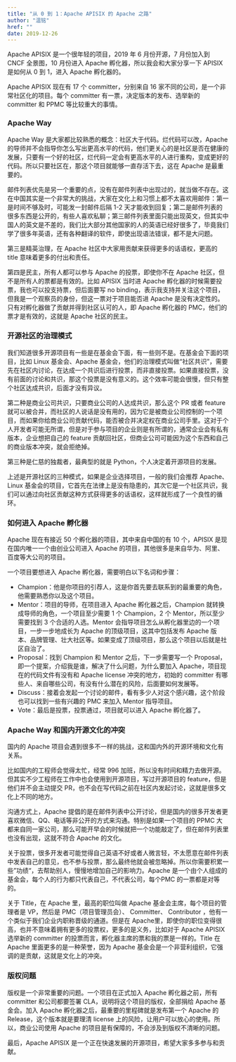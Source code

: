 ```yaml
---
title: "从 0 到 1：Apache APISIX 的 Apache 之路"
author: "温铭"
href: ""
date: 2019-12-26
---
```


Apache APISIX 是一个很年轻的项目，2019 年 6 月份开源，7 月份加入到 CNCF 全景图，10 月份进入 Apache 孵化器，所以我会和大家分享一下 APISIX 是如何从 0 到 1，进入 Apache 孵化器的。

Apache APISIX 现在有 17 个 committer，分别来自 16 家不同的公司，是一个非常社区化的项目。每个 committer 有一票，决定版本的发布、选举新的 committer 和 PPMC 等比较重大的事情。

### **Apache Way**

Apache Way 是大家都比较熟悉的概念：社区大于代码。烂代码可以改，Apache 的导师并不会指导你怎么写出更高水平的代码，他们更关心的是社区是否在健康的发展，只要有一个好的社区，烂代码一定会有更高水平的人进行重构，变成更好的代码。所以只要社区在，那这个项目就能够一直存活下去，这在 Apache 是最重要的。

邮件列表优先是另一个重要的点，没有在邮件列表中出现过的，就当做不存在。这在中国其实是一个非常大的挑战，大家在文化上和习惯上都不太喜欢用邮件：第一是时间不够及时，可能发一封邮件后隔 1-2 天才能收到回复；第二是邮件列表的很多东西是公开的，有些人喜欢私聊；第三邮件列表里面只能出现英文，但其实中国人的英文是不差的，我们比大部分其他国家的人的英语已经好很多了，毕竟我们学了很多年英语，还有各种翻译的软件，即使出现语法错误，都不是大问题。

第三是精英治理，在 Apache 社区中大家用贡献来获得更多的话语权，更高的 title 意味着更多的付出和责任。

第四是民主，所有人都可以参与 Apache 的投票，即使你不在 Apache 社区，但不是所有人的票都是有效的。比如 APISIX 当时进 Apache 孵化器的时候需要投票，我也可以投支持票，但后面要写 no binding，表示我支持并关注这个项目，但我是一个观察员的身份，但这一票对于项目能否进 Apache 是没有决定性的。只有对孵化器做了贡献并得到社区认可的人，即 Apache 孵化器的 PMC，他们的票才是有效的，这就是 Apache 社区的民主。

### **开源社区的治理模式**

我们知道很多开源项目有一些是在基金会下面，有一些则不是。在基金会下面的项目，比如 Linux 基金会、Apache 基金会，他们的治理模式叫做“社区共识”，需要先在社区内讨论，在达成一个共识后进行投票，而非直接投票。如果直接投票，没有前面的讨论和共识，那这个投票是没有意义的。这个效率可能会很慢，但只有整个社区达成共识，后面才没有异议。

第二种是商业公司共识，只要商业公司的人达成共识，那么这个 PR 或者 feature 就可以被合并，而社区的人说话是没有用的，因为它是被商业公司控制的一个项目，而如果你给商业公司贡献代码，能否被合并决定权在商业公司手里。这对于个人开发者可能无所谓，但是对于参与项目的企业则是有所谓的，通常企业会有私有版本，企业想把自己的 feature 贡献回社区，但商业公司可能因为这个东西和自己的商业版本冲突，就会拒绝掉。

第三种是仁慈的独裁者，最典型的就是 Python，个人决定着开源项目的发展。

上述是开源社区的三种模式，如果是企业选择项目，一般的我们会推荐 Apache、Linux 基金会的项目，它首先在法律上是没有隐患的，其次它是一个社区共识，我们可以通过向社区贡献这种方式获得更多的话语权，这样就形成了一个良性的循环。

### **如何进入 Apache 孵化器**

Apache 现在有接近 50 个孵化器的项目，其中来自中国的有 10 个，APISIX 是现在国内唯一一个由创业公司进入 Apache 的项目，其他很多是来自华为、阿里、百度等大公司的项目。

一个项目要想进入 Apache 孵化器，需要明白以下名词和步骤：

+ Champion：他是你项目的引荐人，这是你首先要去联系到的最重要的角色，他需要熟悉你以及这个项目。
+ Mentor：项目的导师，在项目进入 Apache 孵化器之后，Champion 就转换成导师的角色，一个项目至少需要 1 个 Champion，2 个 Mentor，所以至少需要找到 3 个合适的人选。Mentor 会指导项目怎么从孵化器里边的一个项目，一步一步地成长为 Apache 的顶级项目，这其中包括发布 Apache 版本、品牌管理、壮大社区等。如果变成了顶级项目，那么这个项目以后就是社区自治了。
+ Proposal：找到 Champion 和 Mentor 之后，下一步需要写一个 Proposal，即一个提案，介绍我是谁，解决了什么问题，为什么要加入 Apache，项目现在的代码文件有没有和 Apache license 冲突的地方，初始的 committer 有哪些人、来自哪些公司，有没有什么潜在的风险，后面要如何发展等。
+ Discuss：接着会发起一个讨论的邮件，看有多少人对这个感兴趣，这个阶段也可以找到一些有兴趣的 PMC 来加入 Mentor 指导项目。
+ Vote：最后是投票，投票通过，项目就可以进入 Apache 孵化器了。

### **Apache Way 和国内开源文化的冲突**

国内的 Apache 项目会遇到很多不一样的挑战，这和国内外的开源环境和文化有关系。

比如国内的工程师会觉得太忙，经常 996 加班，所以没有时间和精力去做开源。但其实不少工程师在工作中也会使用到开源项目，写过开源项目的 feature，但是他们并不会主动提交 PR，也不会在写代码之前在社区内发起讨论，这就是很多文化上不同的地方。

沟通方式上，Apache 提倡的是在邮件列表中公开讨论，但是国内的很多开发者更喜欢微信、QQ、电话等非公开的方式来沟通。特别是如果一个项目的 PPMC 大都来自同一家公司，那么可能开早会的时候就把一个功能敲定了，但在邮件列表里也没有出现，这就不符合 Apache 的文化。

关于投票，很多开发者可能觉得自己英语不好或者人微言轻，不太愿意在邮件列表中发表自己的意见，也不参与投票，那么最终他就会被忽略掉。所以你需要积累一些”功绩“，去帮助别人，慢慢地增加自己的影响力。Apache 是一个由个人组成的基金会，每个人的行为都只代表自己，不代表公司，每个PMC 的一票都是对等的。

关于 Title，在 Apache 里，最高的职位叫做 Apache 基金会主席，每个项目的管理者是 VP，然后是 PMC（项目管理员会）、 Committer、 Contributor ，他有一个类似于我们企业内职称晋级的通道。但是在 Apache里，即使你的职位变得很高，也并不意味着拥有更多的投票权，更多的是义务，比如对于 Apache APISIX 选举新的 committer 的投票而言，孵化器主席的票和我的票是一样的。Title 在 Apache 里面更多的是一种荣誉，因为 Apache 基金会是一个非营利组织，它强调的是贡献，这就是文化上的冲突。

### **版权问题**

版权是一个非常重要的问题。一个项目在正式加入 Apache 孵化器之前，所有 committer 和公司都要签署 CLA，说明将这个项目的版权，全部捐给 Apache 基金会。加入 Apache 孵化器之后，最重要的里程碑就是发布第一个 Apache 的 Release，这个版本就是要理清 license 上的风险，让用户可以放心的使用。所以，商业公司使用 Apache 的项目是有保障的，不会涉及到版权不清晰的问题。

最后，Apache APISIX 是一个正在快速发展的开源项目，希望大家多多参与和贡献。
